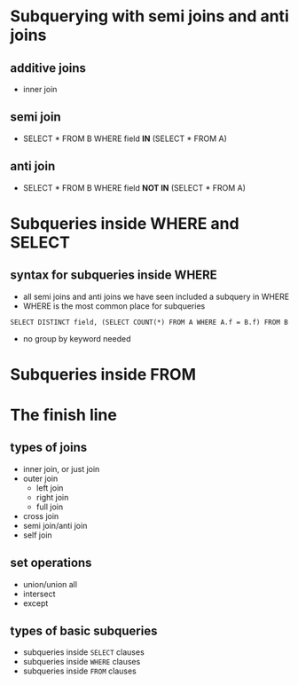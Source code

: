 # Subquerying with semi joins and anti joins
## additive joins
- inner join
## semi join
- SELECT * FROM B WHERE field __IN__ (SELECT * FROM A)
## anti join
- SELECT * FROM B WHERE field __NOT IN__ (SELECT * FROM A)

# Subqueries inside WHERE and SELECT
## syntax for subqueries inside WHERE
- all semi joins and anti joins we have seen included a subquery in WHERE
- WHERE is the most common place for subqueries

`SELECT DISTINCT field, (SELECT COUNT(*) FROM A WHERE A.f = B.f) FROM B`
- no group by keyword needed

# Subqueries inside FROM

# The finish line
## types of joins
- inner join, or just join
- outer join
  - left join
  - right join
  - full join
- cross join
- semi join/anti join
- self join

## set operations
- union/union all
- intersect
- except

## types of basic subqueries
- subqueries inside `SELECT` clauses
- subqueries inside `WHERE` clauses
- subqueries inside `FROM` clauses

